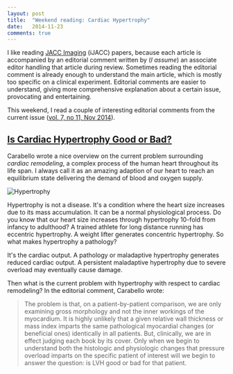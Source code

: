 ```yaml
---
layout: post
title:  "Weekend reading: Cardiac Hypertrophy"
date:   2014-11-23
comments: true
---
```


I like reading [JACC Imaging][iJACC] (iJACC) papers, because each article is accompanied by an editorial comment written by (*I assume*) an associate editor handling that article during review. Sometimes reading the editorial comment is already enough to understand the main article, which is mostly too specific on a clinical experiment. Editorial comments are easier to understand, giving more comprehensive explanation about a certain issue, provocating and entertaining.

This weekend, I read a couple of interesting editorial comments from the current issue ([vol. 7, no 11, Nov 2014][iJACCNov2014]).

## [Is Cardiac Hypertrophy Good or Bad?][Carabello2014]

Carabello wrote a nice overview on the current problem surrounding *cardiac remodeling*, a complex process of the human heart throughout its life span. I always call it as an amazing adaption of our heart to reach an equilibrium state delivering the demand of blood and oxygen supply.

![Hypertrophy](http://upload.wikimedia.org/wikipedia/commons/thumb/b/ba/Heart_left_ventricular_hypertrophy_sa.jpg/287px-Heart_left_ventricular_hypertrophy_sa.jpg)

Hypertrophy is not a disease. It's a condition where the heart size increases due to its mass accumulation. It can be a normal physiological process. Do you know that our heart size increases through hypertrophy 10-fold from infancy to adulthood? A trained athlete for long distance running has eccentric hypertrophy. A weight lifter generates concentric hypertrophy. So what makes hypertrophy a pathology?

It's the cardiac output. A pathology or maladaptive hypertrophy generates reduced cardiac output. A persistent maladaptive hypertrophy due to severe overload may eventually cause damage.

Then what is the current problem with hypertrophy with respect to cardiac remodeling? In the editorial comment, Carabello wrote:

> The problem is that, on a patient-by-patient comparison, we are only examining gross morphology and not the inner workings of the myocardium. It is highly unlikely that a given relative wall thickness or mass index imparts the same pathological myocardial changes (or beneficial ones) identically in all patients. But, clinically, we are in effect judging each book by its cover. Only when we begin to understand both the histologic and physiologic changes that pressure overload imparts on the specific patient of interest will we begin to answer the question: is LVH good or bad for that patient.

[iJACCNov2014]: http://imaging.onlinejacc.org/issue.aspx?journalid=102&issueid=931128&direction=P
[iJACC]: http://imaging.onlinejacc.org/
[Carabello2014]: http://imaging.onlinejacc.org/article.aspx?articleID=1928187
